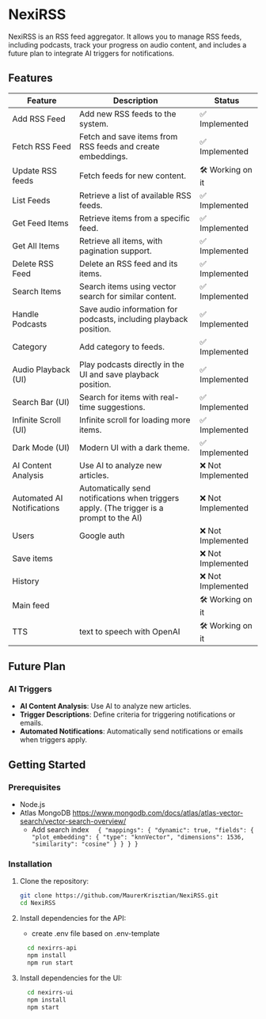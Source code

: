 # NexiRSS

NexiRSS is an  RSS feed aggregator. It allows you to manage RSS feeds, including podcasts, track your progress on audio content, and includes a future plan to integrate AI triggers for notifications.

## Features

| Feature                    | Description                                                                               | Status             |
|----------------------------|-------------------------------------------------------------------------------------------|--------------------|
| Add RSS Feed               | Add new RSS feeds to the system.                                                          | ✅ Implemented      |
| Fetch RSS Feed             | Fetch and save items from RSS feeds and create embeddings.                                | ✅ Implemented      |
| Update RSS feeds           | Fetch feeds for new content.                                                              | 🛠️ Working on it  |
| List Feeds                 | Retrieve a list of available RSS feeds.                                                   | ✅ Implemented      |
| Get Feed Items             | Retrieve items from a specific feed.                                                      | ✅ Implemented      |
| Get All Items              | Retrieve all items, with pagination support.                                              | ✅ Implemented      |
| Delete RSS Feed            | Delete an RSS feed and its items.                                                         | ✅ Implemented      |
| Search Items               | Search items using vector search for similar content.                                     | ✅ Implemented      |
| Handle Podcasts            | Save audio information for podcasts, including playback position.                         | ✅ Implemented      |
| Category                   | Add category to feeds.                                                                    | ✅ Implemented      |
| Audio Playback (UI)        | Play podcasts directly in the UI and save playback position.                              | ✅ Implemented      |
| Search Bar (UI)            | Search for items with real-time suggestions.                                              | ✅ Implemented      |
| Infinite Scroll (UI)       | Infinite scroll for loading more items.                                                   | ✅ Implemented      |
| Dark Mode (UI)             | Modern UI with a dark theme.                                                              | ✅ Implemented      |
| AI Content Analysis        | Use AI to analyze new articles.                                                           | ❌ Not Implemented  |
| Automated AI Notifications | Automatically send notifications when triggers apply. (The trigger is a prompt to the AI) | ❌ Not Implemented  |
| Users                      | Google auth                                                                               | ❌ Not Implemented  |
| Save items                 |                                                                                           | ❌ Not Implemented  |
| History                    |                                                                                           | ❌ Not Implemented  |
| Main feed                  |                                                                                           | 🛠️ Working on it  |
| TTS                        | text to speech with OpenAI                                                                | 🛠️ Working on it   |

## Future Plan

### AI Triggers

- **AI Content Analysis**: Use AI to analyze new articles.
- **Trigger Descriptions**: Define criteria for triggering notifications or emails.
- **Automated Notifications**: Automatically send notifications or emails when triggers apply.

## Getting Started

### Prerequisites

- Node.js
- Atlas MongoDB  https://www.mongodb.com/docs/atlas/atlas-vector-search/vector-search-overview/
   - Add search index ```  {
     "mappings": {
     "dynamic": true,
     "fields": {
     "plot_embedding": {
     "type": "knnVector",
     "dimensions": 1536,
     "similarity": "cosine"
     }
     }
     }
     }```
### Installation

1. Clone the repository:
   ```bash
   git clone https://github.com/MaurerKrisztian/NexiRSS.git
   cd NexiRSS
   ```
2. Install dependencies for the API:
    - create .env file based on .env-template
    ```bash
      cd nexirrs-api
      npm install
      npm run start
    ```

3. Install dependencies for the UI:
    ```bash
      cd nexirrs-ui
      npm install
      npm start
    ```
